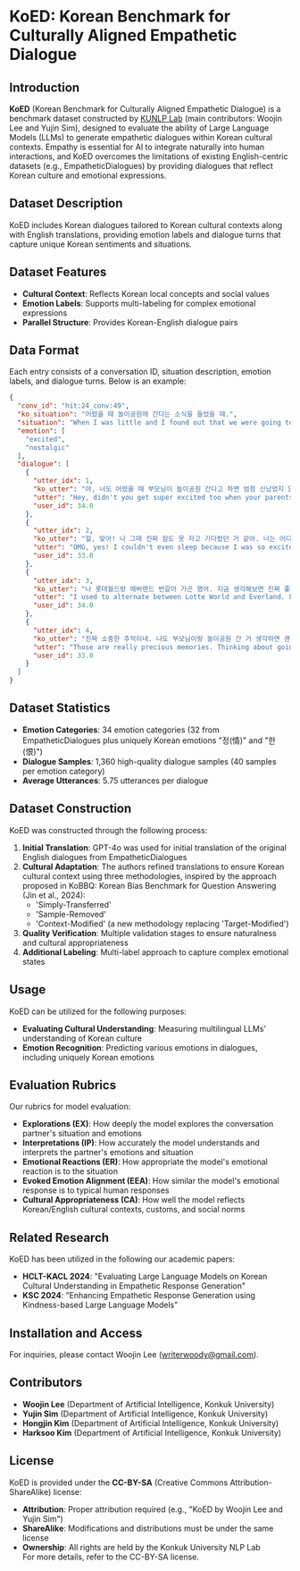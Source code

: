 # KoED: Korean Benchmark for Culturally Aligned Empathetic Dialogue

## Introduction
**KoED** (Korean Benchmark for Culturally Aligned Empathetic Dialogue) is a benchmark dataset constructed by [KUNLP Lab](http://nlp.konkuk.ac.kr/) (main contributors: Woojin Lee and Yujin Sim), designed to evaluate the ability of Large Language Models (LLMs) to generate empathetic dialogues within Korean cultural contexts. Empathy is essential for AI to integrate naturally into human interactions, and KoED overcomes the limitations of existing English-centric datasets (e.g., EmpatheticDialogues) by providing dialogues that reflect Korean culture and emotional expressions.   

## Dataset Description
KoED includes Korean dialogues tailored to Korean cultural contexts along with English translations, providing emotion labels and dialogue turns that capture unique Korean sentiments and situations.

## Dataset Features
* **Cultural Context**: Reflects Korean local concepts and social values
* **Emotion Labels**: Supports multi-labeling for complex emotional expressions
* **Parallel Structure**: Provides Korean-English dialogue pairs

## Data Format
Each entry consists of a conversation ID, situation description, emotion labels, and dialogue turns. Below is an example:

```json
{
  "conv_id": "hit:24_conv:49",
  "ko_situation": "어렸을 때 놀이공원에 간다는 소식을 들었을 때.",
  "situation": "When I was little and I found out that we were going to the amusement park.",
  "emotion": [
    "excited",
    "nostalgic"
  ],
  "dialogue": [
    {
      "utter_idx": 1,
      "ko_utter": "야, 너도 어렸을 때 부모님이 놀이공원 간다고 하면 엄청 신났었지 않아?",
      "utter": "Hey, didn't you get super excited too when your parents said we're going to the amusement park as a kid?",
      "user_id": 34.0
    },
    {
      "utter_idx": 2,
      "ko_utter": "헐, 맞아! 나 그때 진짜 잠도 못 자고 기다렸던 거 같아. 너는 어디 갔었어?",
      "utter": "OMG, yes! I couldn't even sleep because I was so excited. Where did you go?",
      "user_id": 33.0
    },
    {
      "utter_idx": 3,
      "ko_utter": "나 롯데월드랑 에버랜드 번갈아 가곤 했어. 지금 생각해보면 진짜 좋은 추억이더라. 회전목마 타고, 츄러스도 먹고...",
      "utter": "I used to alternate between Lotte World and Everland. Looking back, those are really fond memories—riding the carousel, eating churros...",
      "user_id": 34.0
    },
    {
      "utter_idx": 4,
      "ko_utter": "진짜 소중한 추억이네. 나도 부모님이랑 놀이공원 간 거 생각하면 괜히 뭉클해.",
      "utter": "Those are really precious memories. Thinking about going to the amusement park with my parents makes me feel emotional too.",
      "user_id": 33.0
    }
  ]
}
```

## Dataset Statistics
* **Emotion Categories**: 34 emotion categories (32 from EmpatheticDialogues plus uniquely Korean emotions "정(情)" and "한(恨)")
* **Dialogue Samples**: 1,360 high-quality dialogue samples (40 samples per emotion category)
* **Average Utterances**: 5.75 utterances per dialogue

## Dataset Construction
KoED was constructed through the following process:
1. **Initial Translation**: GPT-4o was used for initial translation of the original English dialogues from EmpatheticDialogues
2. **Cultural Adaptation**: The authors refined translations to ensure Korean cultural context using three methodologies, inspired by the approach proposed in KoBBQ: Korean Bias Benchmark for Question Answering (Jin et al., 2024):
   - 'Simply-Transferred'
   - 'Sample-Removed'
   - 'Context-Modified' (a new methodology replacing 'Target-Modified')
3. **Quality Verification**: Multiple validation stages to ensure naturalness and cultural appropriateness
4. **Additional Labeling**: Multi-label approach to capture complex emotional states

## Usage
KoED can be utilized for the following purposes:  
* **Evaluating Cultural Understanding**: Measuring multilingual LLMs' understanding of Korean culture
* **Emotion Recognition**: Predicting various emotions in dialogues, including uniquely Korean emotions

## Evaluation Rubrics
Our rubrics for model evaluation:
* **Explorations (EX)**: How deeply the model explores the conversation partner's situation and emotions
* **Interpretations (IP)**: How accurately the model understands and interprets the partner's emotions and situation
* **Emotional Reactions (ER)**: How appropriate the model's emotional reaction is to the situation
* **Evoked Emotion Alignment (EEA)**: How similar the model's emotional response is to typical human responses
* **Cultural Appropriateness (CA)**: How well the model reflects Korean/English cultural contexts, customs, and social norms

## Related Research
KoED has been utilized in the following our academic papers:
* **HCLT-KACL 2024**: "Evaluating Large Language Models on Korean Cultural Understanding in Empathetic Response Generation"
* **KSC 2024**: "Enhancing Empathetic Response Generation using Kindness-based Large Language Models"

## Installation and Access
For inquiries, please contact Woojin Lee (writerwoody@gmail.com).

## Contributors
* **Woojin Lee** (Department of Artificial Intelligence, Konkuk University)
* **Yujin Sim** (Department of Artificial Intelligence, Konkuk University)
* **Hongjin Kim** (Department of Artificial Intelligence, Konkuk University)
* **Harksoo Kim** (Department of Artificial Intelligence, Konkuk University)

## License
KoED is provided under the **CC-BY-SA** (Creative Commons Attribution-ShareAlike) license:
* **Attribution**: Proper attribution required (e.g., "KoED by Woojin Lee and Yujin Sim")
* **ShareAlike**: Modifications and distributions must be under the same license
* **Ownership**: All rights are held by the Konkuk University NLP Lab  
For more details, refer to the CC-BY-SA license.
